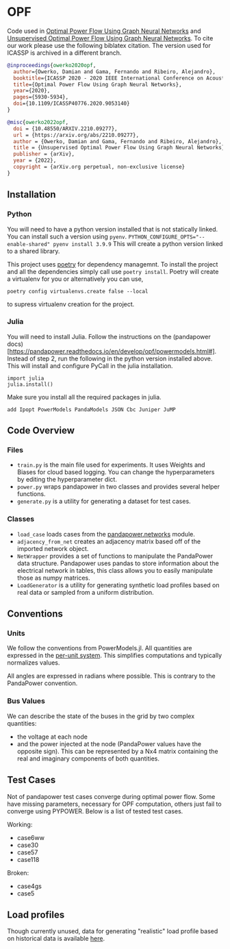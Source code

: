 # OPF

Code used in [Optimal Power Flow Using Graph Neural Networks](https://doi.org/10.1109/ICASSP40776.2020.9053140) and [Unsupervised Optimal Power Flow Using Graph Neural Networks](https://arxiv.org/abs/2210.09277). To cite our work please use the following biblatex citation. The version used for ICASSP is archived in a different branch.

```bibtex
@inproceedings{owerko2020opf,
  author={Owerko, Damian and Gama, Fernando and Ribeiro, Alejandro},
  booktitle={ICASSP 2020 - 2020 IEEE International Conference on Acoustics, Speech and Signal Processing (ICASSP)}, 
  title={Optimal Power Flow Using Graph Neural Networks}, 
  year={2020},
  pages={5930-5934},
  doi={10.1109/ICASSP40776.2020.9053140}
}

@misc{owerko2022opf,
  doi = {10.48550/ARXIV.2210.09277},
  url = {https://arxiv.org/abs/2210.09277},
  author = {Owerko, Damian and Gama, Fernando and Ribeiro, Alejandro},
  title = {Unsupervised Optimal Power Flow Using Graph Neural Networks},
  publisher = {arXiv},
  year = {2022},
  copyright = {arXiv.org perpetual, non-exclusive license}
}
```

## Installation

### Python

You will need to have a python version installed that is not statically linked.
You can install such a version using `pyenv`.
```PYTHON_CONFIGURE_OPTS="--enable-shared" pyenv install 3.9.9```
This will create a python version linked to a shared library.

This project uses [poetry](https://python-poetry.org/) for dependency managemnt. To install the project and all
the dependencies simply call use `poetry install`. Poetry will create a virtualenv for you or alternatively you can use,
```
poetry config virtualenvs.create false --local
```
to supress virtualenv creation for the project.

### Julia

You will need to install Julia. Follow the instructions on the (pandapower docs)[https://pandapower.readthedocs.io/en/develop/opf/powermodels.html#].
Instead of step 2, run the following in the python version installed above. This will install and configure PyCall in the julia installation. 
```
import julia
julia.install()
```

Make sure you install all the required packages in julia.
```
add Ipopt PowerModels PandaModels JSON Cbc Juniper JuMP
```

## Code Overview
### Files
   * `train.py` is the main file used for experiments. It uses Weights and Biases for cloud based logging. You can
    change the hyperparameters by editing the hyperparameter dict.
   * `power.py` wraps pandapower in two classes and provides several helper functions.
   * `generate.py` is a utility for generating a dataset for test cases.
### Classes
   * `load_case` loads cases from the [pandapower.networks](https://pandapower.readthedocs.io/en/v2.2.0/networks.html)
     module. 
   * `adjacency_from_net` creates an adjacency matrix based off of the imported network object. 
   * `NetWrapper` provides a set of functions to manipulate the PandaPower data structure. 
     Pandapower uses pandas to store information about the electrical network in tables,
     this class allows you to easily manipulate those as numpy matrices.
   * `LoadGenerator` is a utility for generating synthetic load profiles based on real data or sampled from a uniform distribution.

## Conventions

### Units
We follow the conventions from PowerModels.jl. All quantities are expressed in the
[per-unit system](https://en.wikipedia.org/wiki/Per-unit_system).
This simplifies computations and typically normalizes values.

All angles are expressed in radians where possible. This is contrary to the PandaPower convention.

### Bus Values
We can describe the state of the buses in the grid by two complex quantities:
* the voltage at each node
* and the power injected at the node (PandaPower values have the opposite sign).
  This can be represented by a Nx4 matrix containing the real and imaginary components of both quantities.

## Test Cases
Not of pandapower test cases converge during optimal power flow. Some have missing parameters, necessary for
OPF computation, others just fail to converge using PYPOWER. Below is a list of tested test cases.

Working:
* case6ww
* case30
* case57
* case118

Broken:
* case4gs
* case5

## Load profiles
Though currently unused, data for generating "realistic" load profile based on historical data is available 
[here](https://openei.org/doe-opendata/dataset/commercial-and-residential-hourly-load-profiles-for-all-tmy3-locations-in-the-united-states).




